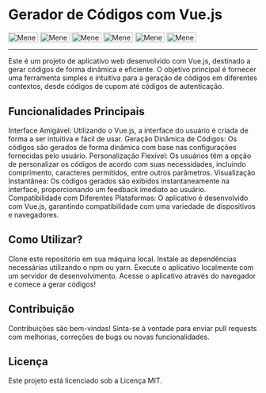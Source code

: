 <h1>Gerador de Códigos com Vue.js</h1>
<div style="display: inline_block">
  <img align="center" alt="Meneses-HTML" height="20" width="60" src="https://img.shields.io/badge/HTML5-E34F26?style=for-the-badge&logo=html5&logoColor=white">
  <img align="center" alt="Meneses-CSS" height="20" width="60" src="https://img.shields.io/badge/CSS3-1572B6?style=for-the-badge&logo=css3&logoColor=white">
  <img align="center" alt="Meneses-js" height="20" width="60" src="https://img.shields.io/badge/JavaScript-F7DF1E?style=for-the-badge&logo=JavaScript&logoColor=white">
  <img align="center" alt="Meneses-Vue" height="20" width="60" src="https://img.shields.io/badge/Vue.js-35495E?style=for-the-badge&logo=vue.js&logoColor=4FC08D">
  <img align="center" alt="Meneses-Node" height="20" width="60" src="https://img.shields.io/badge/Node.js-43853D?style=for-the-badge&logo=node.js&logoColor=white">
  <img align="center" alt="Meneses-Npm" height="20" width="60" src="https://img.shields.io/badge/npm-CB3837?style=for-the-badge&logo=npm&logoColor=white">
</div>


<hr>
Este é um projeto de aplicativo web desenvolvido com Vue.js, destinado a gerar códigos de forma dinâmica e eficiente. O objetivo principal é fornecer uma ferramenta simples e intuitiva para a geração de códigos em diferentes contextos, desde códigos de cupom até códigos de autenticação.

<h2>Funcionalidades Principais</h2>
Interface Amigável: Utilizando o Vue.js, a interface do usuário é criada de forma a ser intuitiva e fácil de usar.
Geração Dinâmica de Códigos: Os códigos são gerados de forma dinâmica com base nas configurações fornecidas pelo usuário.
Personalização Flexível: Os usuários têm a opção de personalizar os códigos de acordo com suas necessidades, incluindo comprimento, caracteres permitidos, entre outros parâmetros.
Visualização Instantânea: Os códigos gerados são exibidos instantaneamente na interface, proporcionando um feedback imediato ao usuário.
Compatibilidade com Diferentes Plataformas: O aplicativo é desenvolvido com Vue.js, garantindo compatibilidade com uma variedade de dispositivos e navegadores.

<h2>Como Utilizar?</h2>
Clone este repositório em sua máquina local.
Instale as dependências necessárias utilizando o npm ou yarn.
Execute o aplicativo localmente com um servidor de desenvolvimento.
Acesse o aplicativo através do navegador e comece a gerar códigos!
<h2>Contribuição</h2>
Contribuições são bem-vindas! Sinta-se à vontade para enviar pull requests com melhorias, correções de bugs ou novas funcionalidades.

<h2>Licença</h2>
Este projeto está licenciado sob a Licença MIT.
